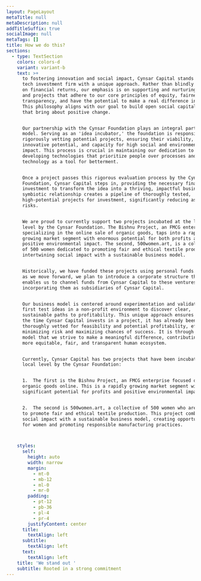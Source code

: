 ```yaml
---
layout: PageLayout
metaTitle: null
metaDescription: null
addTitleSuffix: true
socialImage: null
metaTags: []
title: How we do this?
sections:
  - type: TextSection
    colors: colors-d
    variant: variant-b
    text: >+
      to fostering innovation and social impact, Cynsar Capital stands out as a
      tech investment firm with a unique approach. Rather than blindly focusing
      on financial returns, our emphasis is on supporting and nurturing ideas
      and projects that adhere to our core principles of equity, fairness, and
      transparency, and have the potential to make a real difference in society.
      This philosophy aligns with our goal to build open social capital products
      that bring about positive change.


      Our partnership with the Cynsar Foundation plays an integral part in our
      model. Serving as an 'idea incubator,' the foundation is responsible for
      rigorously vetting potential projects, ensuring their viability,
      innovative potential, and capacity for high social and environmental
      impact. This process is crucial in maintaining our dedication to
      developing technologies that prioritize people over processes and view
      technology as a tool for betterment.


      Once a project passes this rigorous evaluation process by the Cynsar
      Foundation, Cynsar Capital steps in, providing the necessary financial
      investment to transform the idea into a thriving, impactful business. This
      symbiotic relationship creates a pipeline of thoroughly tested,
      high-potential projects for investment, significantly reducing associated
      risks.


      We are proud to currently support two projects incubated at the local
      level by the Cynsar Foundation. The Bishnu Project, an FMCG enterprise
      specializing in the online sale of organic goods, taps into a rapidly
      growing market segment with enormous potential for both profits and
      positive environmental impact. The second, 500women.art, is a collective
      of 500 women dedicated to promoting fair and ethical textile production,
      intertwining social impact with a sustainable business model.


      Historically, we have funded these projects using personal funds. However,
      as we move forward, we plan to introduce a corporate structure that
      enables us to channel funds from Cynsar Capital to these ventures,
      incorporating them as subsidiaries of Cynsar Capital.


      Our business model is centered around experimentation and validation. We
      first test ideas in a non-profit environment to discover clear,
      sustainable paths to profitability. This unique approach ensures that by
      the time Cynsar Capital invests in a project, it has already been
      thoroughly vetted for feasibility and potential profitability, effectively
      minimizing risk and maximizing chances of success. It is through this
      model that we strive to make a meaningful difference, contributing to a
      more equitable, fair, and transparent human ecosystem.


      Currently, Cynsar Capital has two projects that have been incubated at the
      local level by the Cynsar Foundation:


      1.  The first is the Bishnu Project, an FMCG enterprise focused on selling
      organic goods online. This is a rapidly growing market segment with
      significant potential for profits and positive environmental impact.


      2.  The second is 500women.art, a collective of 500 women who are working
      to promote fair and ethical textile production. This project combines
      social impact with a sustainable business model, creating opportunities
      for women and promoting responsible manufacturing practices.



    styles:
      self:
        height: auto
        width: narrow
        margin:
          - mt-0
          - mb-12
          - ml-0
          - mr-0
        padding:
          - pt-12
          - pb-36
          - pl-4
          - pr-4
        justifyContent: center
      title:
        textAlign: left
      subtitle:
        textAlign: left
      text:
        textAlign: left
    title: 'We stand out '
    subtitle: Rooted in a strong commitment
---
```

